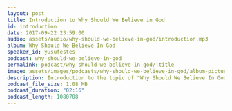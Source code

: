 ```yaml
---
layout: post
title: Introduction to Why Should We Believe in God
id: introduction
date: 2017-09-22 23:59:00
audio: assets/audio/why-should-we-believe-in-god/introduction.mp3
album: Why Should We Believe In God
speaker_id: yusufestes
podcast: why-should-we-believe-in-god
permalink: podcast/why-should-we-believe-in-god/:title
image: assets/images/podcasts/why-should-we-believe-in-god/album-picture-small.jpg
description: Introduction to the topic of "Why Should We Believe In God".
podcast_file_size: 1.08 MB
podcast_duration: "02:16"
podcast_length: 1080708
---
```

